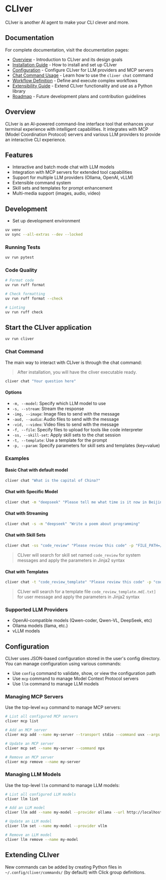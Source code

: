 # CLIver

CLIver is another AI agent to make your CLI clever and more.

## Documentation

For complete documentation, visit the documentation pages:

- [Overview](docs/overview.md) - Introduction to CLIver and its design goals
- [Installation Guide](docs/installation.md) - How to install and set up CLIver
- [Configuration](docs/configuration.md) - Configure CLIver for LLM providers and MCP servers
- [Chat Command Usage](docs/chat.md) - Learn how to use the `cliver chat` command
- [Workflow Definition](docs/workflow.md) - Define and execute complex workflows
- [Extensibility Guide](docs/extensibility.md) - Extend CLIver functionality and use as a Python library
- [Roadmap](docs/roadmap.md) - Future development plans and contribution guidelines

## Overview
CLIver is an AI-powered command-line interface tool that enhances your terminal experience with intelligent capabilities.
It integrates with MCP (Model Coordination Protocol) servers and various LLM providers to provide an interactive CLI experience.

## Features
- Interactive and batch mode chat with LLM models
- Integration with MCP servers for extended tool capabilities
- Support for multiple LLM providers (Ollama, OpenAI, vLLM)
- Extensible command system
- Skill sets and templates for prompt enhancement
- Multi-media support (images, audio, video)

## Development

* Set up development environment
```bash
uv venv
uv sync --all-extras --dev --locked
```


### Running Tests
```bash
uv run pytest
```

### Code Quality
```bash
# Format code
uv run ruff format

# Check formatting
uv run ruff format --check

# Linting
uv run ruff check
```

## Start the CLIver application
```bash
uv run cliver
```

### Chat Command
The main way to interact with CLIver is through the chat command:

> After installation, you will have the cliver executable ready.

```bash
cliver chat "Your question here"
```

#### Options
- `-m, --model`: Specify which LLM model to use
- `-s, --stream`: Stream the response
- `-img, --image`: Image files to send with the message
- `-aud, --audio`: Audio files to send with the message
- `-vid, --video`: Video files to send with the message
- `-f, --file`: Specify files to upload for tools like code interpreter
- `-ss, --skill-set`: Apply skill sets to the chat session
- `-t, --template`: Use a template for the prompt
- `-p, --param`: Specify parameters for skill sets and templates (key=value)

### Examples

#### Basic Chat with default model
```bash
cliver chat "What is the capital of China?"
```

#### Chat with Specific Model
```bash
cliver chat -m "deepseek" "Please tell me what time is it now in Beijing, Tokyo and London."
```

#### Chat with Streaming
```bash
cliver chat -s -m "deepseek" "Write a poem about programming"
```

#### Chat with Skill Sets
```bash
cliver chat -ss "code_review" "Please review this code" -p "FILE_PATH=/path/to/file.py"
```

> CLIver will search for skill set named `code_review` for system messages and apply the parameters in Jinja2 syntax

#### Chat with Templates
```bash
cliver chat -t "code_review_template" "Please review this code" -p "code=def hello(): print('Hello')"
```
> CLIver will search for a template file `code_review_template.md[.txt]` for user message and apply the parameters in Jinja2 syntax

### Supported LLM Providers
- OpenAI-compatible models (Qwen-coder, Qwen-VL, DeepSeek, etc)
- Ollama models (llama, etc.)
- vLLM models

## Configuration
CLIver uses JSON-based configuration stored in the user's config directory. You can manage configuration using various commands:

- Use `config` command to validate, show, or view the configuration path
- Use `mcp` command to manage Model Context Protocol servers  
- Use `llm` command to manage LLM models

### Managing MCP Servers
Use the top-level `mcp` command to manage MCP servers:

```bash
# List all configured MCP servers
cliver mcp list

# Add an MCP server  
cliver mcp add --name my-server --transport stdio --command uvx --args my-mcp-server

# Update an MCP server
cliver mcp set --name my-server --command npx

# Remove an MCP server
cliver mcp remove --name my-server
```

### Managing LLM Models
Use the top-level `llm` command to manage LLM models:

```bash
# List all configured LLM models
cliver llm list

# Add an LLM model
cliver llm add --name my-model --provider ollama --url http://localhost:11434 --name-in-provider llama3.2:latest

# Update an LLM model
cliver llm set --name my-model --provider vllm

# Remove an LLM model
cliver llm remove --name my-model
```

## Extending CLIver
New commands can be added by creating Python files in `~/.config/cliver/commands/` (by default) with Click group definitions.
